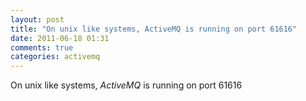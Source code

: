 ```yaml
---
layout: post
title: "On unix like systems, ActiveMQ is running on port 61616"
date: 2011-06-18 01:31
comments: true
categories: activemq
---
```


On unix like systems, _ActiveMQ_ is running on port 61616

